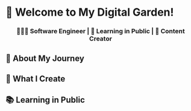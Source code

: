 # 🌸 Welcome to My Digital Garden!

<div align="center">

### 👩🏻‍💻 Software Engineer | 📖 Learning in Public | 🎨 Content Creator

</div>

## 🌱 About My Journey



## 🎨 What I Create


## 📚 Learning in Public
